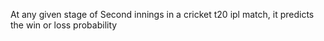 At any given stage of Second innings in a cricket t20 ipl match, it predicts the win or loss probability
